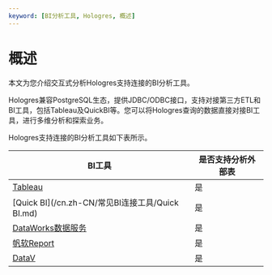 ```yaml
---
keyword: [BI分析工具, Hologres, 概述]
---
```


# 概述

本文为您介绍交互式分析Hologres支持连接的BI分析工具。

Hologres兼容PostgreSQL生态，提供JDBC/ODBC接口，支持对接第三方ETL和BI工具，包括Tableau及QuickBI等。您可以将Hologres查询的数据直接对接BI工具，进行多维分析和探索业务。

Hologres支持连接的BI分析工具如下表所示。

|BI工具|是否支持分析外部表|
|----|---------|
|[Tableau](/cn.zh-CN/常见BI连接工具/Tableau.md)|是|
|[Quick BI](/cn.zh-CN/常见BI连接工具/Quick BI.md)|是|
|[DataWorks数据服务](/cn.zh-CN/常见BI连接工具/DataWorks数据服务.md)|是|
|[帆软Report](/cn.zh-CN/常见BI连接工具/帆软Report.md)|是|
|[DataV](/cn.zh-CN/常见BI连接工具/DataV.md)|是|

